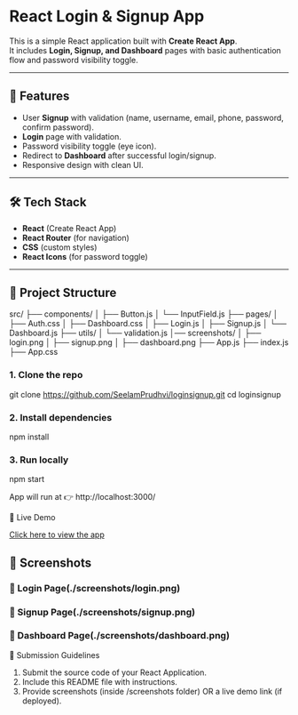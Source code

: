 # React Login & Signup App

This is a simple React application built with **Create React App**.  
It includes **Login, Signup, and Dashboard** pages with basic authentication flow and password visibility toggle.

---

## 🚀 Features
- User **Signup** with validation (name, username, email, phone, password, confirm password).
- **Login** page with validation.
- Password visibility toggle (eye icon).
- Redirect to **Dashboard** after successful login/signup.
- Responsive design with clean UI.

---

## 🛠 Tech Stack
- **React** (Create React App)
- **React Router** (for navigation)
- **CSS** (custom styles)
- **React Icons** (for password toggle)

---

## 📂 Project Structure
src/
├── components/
│ ├── Button.js
│ └── InputField.js
├── pages/
│ ├── Auth.css
│ ├── Dashboard.css
│ ├── Login.js
│ ├── Signup.js
│ └── Dashboard.js
├── utils/
│ └── validation.js
│── screenshots/
│ ├── login.png
│ ├── signup.png
│ ├── dashboard.png
├── App.js
├── index.js
├── App.css



### 1. Clone the repo
git clone https://github.com/SeelamPrudhvi/loginsignup.git
cd loginsignup


### 2. Install dependencies
npm install

### 3. Run locally
npm start

App will run at 👉 http://localhost:3000/

🔗 Live Demo

[Click here to view the app](https://loginsignup-tau.vercel.app/)


## 📸 Screenshots

### 🔹 Login Page(./screenshots/login.png)

### 🔹 Signup Page(./screenshots/signup.png)

### 🔹 Dashboard Page(./screenshots/dashboard.png)


📌 Submission Guidelines

1. Submit the source code of your React Application.
2. Include this README file with instructions.
3. Provide screenshots (inside /screenshots folder) OR a live demo link (if deployed).